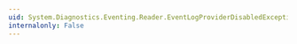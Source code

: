 ```yaml
---
uid: System.Diagnostics.Eventing.Reader.EventLogProviderDisabledException
internalonly: False
---
```

